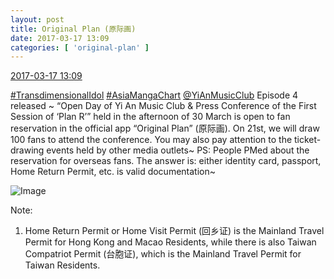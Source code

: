 ```yaml
---
layout: post
title: Original Plan (原际画)
date: 2017-03-17 13:09
categories: [ 'original-plan' ]
---
```


<div class="weibo-info">
  <a href="http://weibo.com/5626539553/EAcpo6lKV">2017-03-17 13:09</a>
</div>

[#TransdimensionalIdol](http://weibo.com/p/100808fab985aab0bfb2724bf4d29856cf6ee7) [#AsiaMangaChart](http://weibo.com/p/10080853749b797703d2d251a740d8723d47cd) [@YiAnMusicClub](http://weibo.com/u/6094546964) Episode 4 released ~ “Open Day of Yi An Music Club & Press Conference of the First Session of ‘Plan R’” held in the afternoon of 30 March is open to fan reservation in the official app “Original Plan” (原际画). On 21st, we will draw 100 fans to attend the conference. You may also pay attention to the ticket-drawing events held by other media outlets~ PS: People PMed about the reservation for overseas fans. The answer is: either identity card, passport, Home Return Permit, etc. is valid documentation~

<!-- more -->

![Image](https://wx1.sinaimg.cn/mw690/0068MnXXgy1fdpr8de5wwj30m80vghap.jpg)

Note:
1. Home Return Permit or Home Visit Permit (回乡证) is the Mainland Travel Permit for Hong Kong and Macao Residents, while there is also Taiwan Compatriot Permit (台胞证), which is the Mainland Travel Permit for Taiwan Residents.
